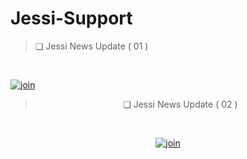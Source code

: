
# Jessi-Support


> ❑ Jessi News Update ( 01 )
<br>

  [![join](https://github.com/Alien-alfa/PublicBot/blob/main/wlogo.svg.png)](https://chat.whatsapp.com/I1uZccqxoqx5sOPrYHsbyc)

  <div align="center">

> ❑ Jessi News Update ( 02 )
<br>

  [![join](https://github.com/Alien-alfa/PublicBot/blob/main/wlogo.svg.png)](https://chat.whatsapp.com/BM6H0K7CgZaCrbiYFdWdJJ)

  <div align="center">
